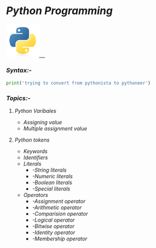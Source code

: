# _Python Programming_ 

<a href="https://www.python.org" target="_blank"> <img src="https://raw.githubusercontent.com/devicons/devicon/master/icons/python/python-original.svg" alt="python" width="90" height="90"/>&nbsp;&nbsp;&nbsp;&nbsp; </a>

### _Syntax:-_
```python
print('trying to convert from pythonista to pythoneer')
```

### _Topics:-_

1. *Python Varibales*
      * *Assigning value*
      * *Multiple assignment value*
      
2. *Python tokens*
      * *Keywords*
      * *Identifiers*
      * *Literals*
           * *-String literals*
           * *-Numeric literals*
           * *-Boolean literals*
           * *-Special literals*
      * *Operators*
           * *-Assignment operator*     
           * *-Arithmetic operator*
           * *-Comparision operator*
           * *-Logical operator*
           * *-Bitwise operator*
           * *-Identity operator*
           * *-Membership operator*
           


